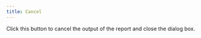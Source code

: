 ```yaml
---
title: Cancel
---
```



Click this button to cancel the output of the report and close the dialog  box.
